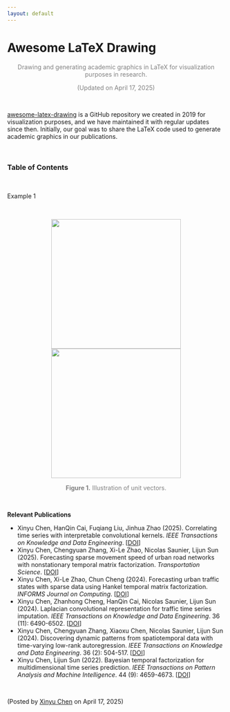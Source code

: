 ```yaml
---
layout: default
---
```


# Awesome LaTeX Drawing

<p align="center"><span style="color:gray"> Drawing and generating academic graphics in LaTeX for visualization purposes in research.</span></p>

<p align="center"><span style="color:gray">(Updated on April 17, 2025)</span></p>

<br>

[awesome-latex-drawing](https://github.com/xinychen/awesome-latex-drawing) is a GitHub repository we created in 2019 for visualization purposes, and we have maintained it with regular updates since then. Initially, our goal was to share the LaTeX code used to generate academic graphics in our publications.

<br>

### Table of Contents


<br>

Example 1

<br>

<p align="center">
<img align="middle" src="https://spatiotemporal-data.github.io/images/unit_vector_black.png" width="300" />
<img align="middle" src="https://spatiotemporal-data.github.io/images/unit_vector_white.png" width="300" />
</p>

<p style="font-size: 14px; color: gray" align = "center">
<b>Figure 1.</b> Illustration of unit vectors.
</p>

<br>



**Relevant Publications**

- Xinyu Chen, HanQin Cai, Fuqiang Liu, Jinhua Zhao (2025). Correlating time series with interpretable convolutional kernels. *IEEE Transactions on Knowledge and Data Engineering*. [[DOI](https://doi.org/10.1109/TKDE.2025.3550877)]
- Xinyu Chen, Chengyuan Zhang, Xi-Le Zhao, Nicolas Saunier, Lijun Sun (2025). Forecasting sparse movement speed of urban road networks with nonstationary temporal matrix factorization. *Transportation Science*. [[DOI](https://pubsonline.informs.org/doi/abs/10.1287/trsc.2024.0629)]
- Xinyu Chen, Xi-Le Zhao, Chun Cheng (2024). Forecasting urban traffic states with sparse data using Hankel temporal matrix factorization. *INFORMS Journal on Computing*. [[DOI](https://doi.org/10.1287/ijoc.2022.0197)]
- Xinyu Chen, Zhanhong Cheng, HanQin Cai, Nicolas Saunier, Lijun Sun (2024). Laplacian convolutional representation for traffic time series imputation. *IEEE Transactions on Knowledge and Data Engineering*. 36 (11): 6490-6502. [[DOI](https://doi.org/10.1109/TKDE.2024.3419698)]
- Xinyu Chen, Chengyuan Zhang, Xiaoxu Chen, Nicolas Saunier, Lijun Sun (2024). Discovering dynamic patterns from spatiotemporal data with time-varying low-rank autoregression. *IEEE Transactions on Knowledge and Data Engineering*. 36 (2): 504-517. [[DOI](https://doi.org/10.1109/TKDE.2023.3294440)]
- Xinyu Chen, Lijun Sun (2022). Bayesian temporal factorization for multidimensional time series prediction. *IEEE Transactions on Pattern Analysis and Machine Intelligence*. 44 (9): 4659-4673. [[DOI](https://doi.org/10.1109/TPAMI.2021.3066551)]

<br>

<p align="left">(Posted by <a href="https://xinychen.github.io/">Xinyu Chen</a> on April 17, 2025)</p>
